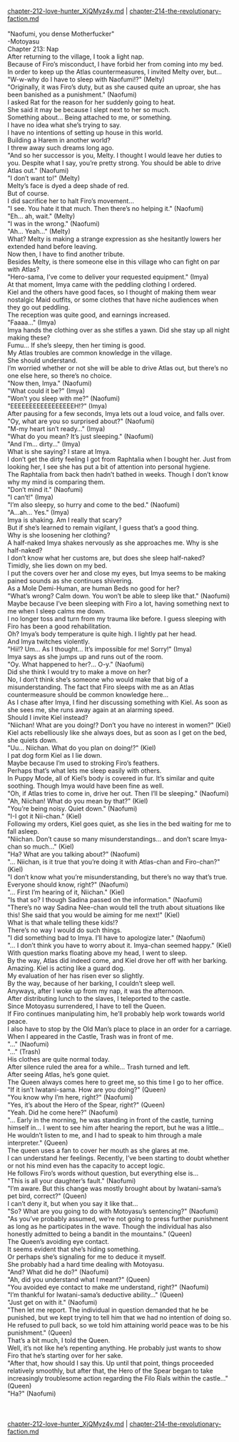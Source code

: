 [chapter-212-love-hunter_XjQMyz4y.md](./chapter-212-love-hunter_XjQMyz4y.md) | [chapter-214-the-revolutionary-faction.md](./chapter-214-the-revolutionary-faction.md) <br/>
<br/>
"Naofumi, you dense Motherfucker"<br/>
-Motoyasu<br/>
Chapter 213: Nap<br/>
After returning to the village, I took a light nap.<br/>
Because of Firo’s misconduct, I have forbid her from coming into my bed.<br/>
In order to keep up the Atlas countermeasures, I invited Melty over, but…<br/>
"W-w-why do I have to sleep with Naofumi!?" (Melty)<br/>
"Originally, it was Firo’s duty, but as she caused quite an uproar, she has been banished as a punishment." (Naofumi)<br/>
I asked Rat for the reason for her suddenly going to heat.<br/>
She said it may be because I slept next to her so much.<br/>
Something about… Being attached to me, or something.<br/>
I have no idea what she’s trying to say.<br/>
I have no intentions of setting up house in this world.<br/>
Building a Harem in another world?<br/>
I threw away such dreams long ago.<br/>
"And so her successor is you, Melty. I thought I would leave her duties to you. Despite what I say, you’re pretty strong. You should be able to drive Atlas out." (Naofumi)<br/>
"I don’t want to!" (Melty)<br/>
Melty’s face is dyed a deep shade of red.<br/>
But of course.<br/>
I did sacrifice her to halt Firo’s movement…<br/>
"I see. You hate it that much. Then there’s no helping it." (Naofumi)<br/>
"Eh… ah, wait." (Melty)<br/>
"I was in the wrong." (Naofumi)<br/>
"Ah… Yeah…" (Melty)<br/>
What? Melty is making a strange expression as she hesitantly lowers her extended hand before leaving.<br/>
Now then, I have to find another tribute.<br/>
Besides Melty, is there someone else in this village who can fight on par with Atlas?<br/>
"Hero-sama, I’ve come to deliver your requested equipment." (Imya)<br/>
At that moment, Imya came with the peddling clothing I ordered.<br/>
Kiel and the others have good faces, so I thought of making them wear nostalgic Maid outfits, or some clothes that have niche audiences when they go out peddling.<br/>
The reception was quite good, and earnings increased.<br/>
"Faaaa…" (Imya)<br/>
Imya hands the clothing over as she stifles a yawn. Did she stay up all night making these?<br/>
Fumu… If she’s sleepy, then her timing is good.<br/>
My Atlas troubles are common knowledge in the village.<br/>
She should understand.<br/>
I’m worried whether or not she will be able to drive Atlas out, but there’s no one else here, so there’s no choice.<br/>
"Now then, Imya." (Naofumi)<br/>
"What could it be?" (Imya)<br/>
"Won’t you sleep with me?" (Naofumi)<br/>
"EEEEEEEEEEEEEEEEEH!?" (Imya)<br/>
After pausing for a few seconds, Imya lets out a loud voice, and falls over.<br/>
"Oy, what are you so surprised about?" (Naofumi)<br/>
"M-my heart isn’t ready…" (Imya)<br/>
"What do you mean? It’s just sleeping." (Naofumi)<br/>
"And I’m… dirty…" (Imya)<br/>
What is she saying? I stare at Imya.<br/>
I don’t get the dirty feeling I got from Raphtalia when I bought her. Just from looking her, I see she has put a bit of attention into personal hygiene.<br/>
The Raphtalia from back then hadn’t bathed in weeks. Though I don’t know why my mind is comparing them.<br/>
"Don’t mind it." (Naofumi)<br/>
"I can’t!" (Imya)<br/>
"I’m also sleepy, so hurry and come to the bed." (Naofumi)<br/>
"A…ah… Yes." (Imya)<br/>
Imya is shaking. Am I really that scary?<br/>
But if she’s learned to remain vigilant, I guess that’s a good thing.<br/>
Why is she loosening her clothing?<br/>
A half-naked Imya shakes nervously as she approaches me. Why is she half-naked?<br/>
I don’t know what her customs are, but does she sleep half-naked?<br/>
Timidly, she lies down on my bed.<br/>
I put the covers over her and close my eyes, but Imya seems to be making pained sounds as she continues shivering.<br/>
As a Mole Demi-Human, are human Beds no good for her?<br/>
"What’s wrong? Calm down. You won’t be able to sleep like that." (Naofumi)<br/>
Maybe because I’ve been sleeping with Firo a lot, having something next to me when I sleep calms me down.<br/>
I no longer toss and turn from my trauma like before. I guess sleeping with Firo has been a good rehabilitation.<br/>
Oh? Imya’s body temperature is quite high. I lightly pat her head.<br/>
And Imya twitches violently.<br/>
"Hii!? Um… As I thought… It’s impossible for me! Sorry!" (Imya)<br/>
Imya says as she jumps up and runs out of the room.<br/>
"Oy. What happened to her?… O-y." (Naofumi)<br/>
Did she think I would try to make a move on her?<br/>
No, I don’t think she’s someone who would make that big of a misunderstanding. The fact that Firo sleeps with me as an Atlas countermeasure should be common knowledge here…<br/>
As I chase after Imya, I find her discussing something with Kiel. As soon as she sees me, she runs away again at an alarming speed.<br/>
Should I invite Kiel instead?<br/>
"Niichan! What are you doing!? Don’t you have no interest in women?" (Kiel)<br/>
Kiel acts rebelliously like she always does, but as soon as I get on the bed, she quiets down.<br/>
"Uu… Niichan. What do you plan on doing!?" (Kiel)<br/>
I pat dog form Kiel as I lie down.<br/>
Maybe because I’m used to stroking Firo’s feathers.<br/>
Perhaps that’s what lets me sleep easily with others.<br/>
In Puppy Mode, all of Kiel’s body is covered in fur. It’s similar and quite soothing. Though Imya would have been fine as well.<br/>
"Oh, if Atlas tries to come in, drive her out. Then I’ll be sleeping." (Naofumi)<br/>
"Ah, Niichan! What do you mean by that?" (Kiel)<br/>
"You’re being noisy. Quiet down." (Naofumi)<br/>
"I-I got it Nii-chan." (Kiel)<br/>
Following my orders, Kiel goes quiet, as she lies in the bed waiting for me to fall asleep.<br/>
"Niichan. Don’t cause so many misunderstandings… and don’t scare Imya-chan so much…" (Kiel)<br/>
"Ha? What are you talking about?" (Naofumi)<br/>
"… Niichan, is it true that you’re doing it with Atlas-chan and Firo-chan?" (Kiel)<br/>
"I don’t know what you’re misunderstanding, but there’s no way that’s true. Everyone should know, right?" (Naofumi)<br/>
"… First I’m hearing of it, Niichan." (Kiel)<br/>
"Is that so? I though Sadina passed on the information." (Naofumi)<br/>
"There’s no way Sadina Nee-chan would tell the truth about situations like this! She said that you would be aiming for me next!" (Kiel)<br/>
What is that whale telling these kids!?<br/>
There’s no way I would do such things.<br/>
"I did something bad to Imya. I’ll have to apologize later." (Naofumi)<br/>
"… I don’t think you have to worry about it. Imya-chan seemed happy." (Kiel)<br/>
With question marks floating above my head, I went to sleep.<br/>
By the way, Atlas did indeed come, and Kiel drove her off with her barking.<br/>
Amazing. Kiel is acting like a guard dog.<br/>
My evaluation of her has risen ever so slightly.<br/>
By the way, because of her barking, I couldn’t sleep well.<br/>
Anyways, after I woke up from my nap, it was the afternoon.<br/>
After distributing lunch to the slaves, I teleported to the castle.<br/>
Since Motoyasu surrendered, I have to tell the Queen.<br/>
If Firo continues manipulating him, he’ll probably help work towards world peace.<br/>
I also have to stop by the Old Man’s place to place in an order for a carriage.<br/>
When I appeared in the Castle, Trash was in front of me.<br/>
"…" (Naofumi)<br/>
"…" (Trash)<br/>
His clothes are quite normal today.<br/>
After silence ruled the area for a while… Trash turned and left.<br/>
After seeing Atlas, he’s gone quiet.<br/>
The Queen always comes here to greet me, so this time I go to her office.<br/>
"If it isn’t Iwatani-sama. How are you doing?" (Queen)<br/>
"You know why I’m here, right?" (Naofumi)<br/>
"Yes, it’s about the Hero of the Spear, right?" (Queen)<br/>
"Yeah. Did he come here?" (Naofumi)<br/>
"… Early in the morning, he was standing in front of the castle, turning himself in… I went to see him after hearing the report, but he was a little… He wouldn’t listen to me, and I had to speak to him through a male interpreter." (Queen)<br/>
The queen uses a fan to cover her mouth as she glares at me.<br/>
I can understand her feelings. Recently, I’ve been starting to doubt whether or not his mind even has the capacity to accept logic.<br/>
He follows Firo’s words without question, but everything else is…<br/>
"This is all your daughter’s fault." (Naofumi)<br/>
"I’m aware. But this change was mostly brought about by Iwatani-sama’s pet bird, correct?" (Queen)<br/>
I can’t deny it, but when you say it like that…<br/>
"So? What are you going to do with Motoyasu’s sentencing?" (Naofumi)<br/>
"As you’ve probably assumed, we’re not going to press further punishment as long as he participates in the wave. Though the individual has also honestly admitted to being a bandit in the mountains." (Queen)<br/>
The Queen’s avoiding eye contact.<br/>
It seems evident that she’s hiding something.<br/>
Or perhaps she’s signaling for me to deduce it myself.<br/>
She probably had a hard time dealing with Motoyasu.<br/>
"And? What did he do?" (Naofumi)<br/>
"Ah, did you understand what I meant?" (Queen)<br/>
"You avoided eye contact to make me understand, right?" (Naofumi)<br/>
"I’m thankful for Iwatani-sama’s deductive ability…" (Queen)<br/>
"Just get on with it." (Naofumi)<br/>
"Then let me report. The individual in question demanded that he be punished, but we kept trying to tell him that we had no intention of doing so. He refused to pull back, so we told him attaining world peace was to be his punishment." (Queen)<br/>
That’s a bit much, I told the Queen.<br/>
Well, it’s not like he’s repenting anything. He probably just wants to show Firo that he’s starting over for her sake.<br/>
"After that, how should I say this. Up until that point, things proceeded relatively smoothly, but after that, the Hero of the Spear began to take increasingly troublesome action regarding the Filo Rials within the castle…" (Queen)<br/>
"Ha?" (Naofumi)<br/>
<br/>
<br/> <br/>
[chapter-212-love-hunter_XjQMyz4y.md](./chapter-212-love-hunter_XjQMyz4y.md) | [chapter-214-the-revolutionary-faction.md](./chapter-214-the-revolutionary-faction.md) <br/>
